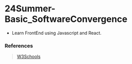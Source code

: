 # 24Summer-Basic_SoftwareConvergence

- Learn FrontEnd using Javascript and React.

### References

> [W3Schools](https://www.w3schools.com/)
